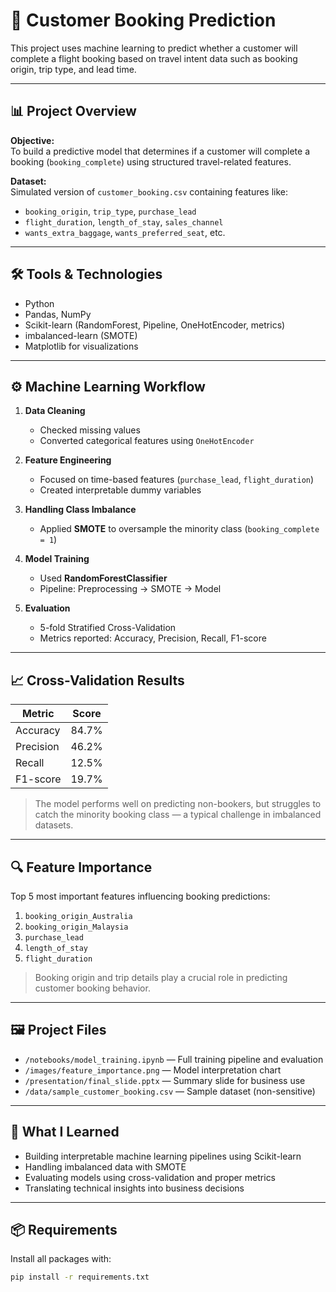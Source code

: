 # 🧠 Customer Booking Prediction

This project uses machine learning to predict whether a customer will complete a flight booking based on travel intent data such as booking origin, trip type, and lead time.

---

## 📊 Project Overview

**Objective:**  
To build a predictive model that determines if a customer will complete a booking (`booking_complete`) using structured travel-related features.

**Dataset:**  
Simulated version of `customer_booking.csv` containing features like:
- `booking_origin`, `trip_type`, `purchase_lead`
- `flight_duration`, `length_of_stay`, `sales_channel`
- `wants_extra_baggage`, `wants_preferred_seat`, etc.

---

## 🛠️ Tools & Technologies

- Python
- Pandas, NumPy
- Scikit-learn (RandomForest, Pipeline, OneHotEncoder, metrics)
- imbalanced-learn (SMOTE)
- Matplotlib for visualizations

---

## ⚙️ Machine Learning Workflow

1. **Data Cleaning**
   - Checked missing values
   - Converted categorical features using `OneHotEncoder`

2. **Feature Engineering**
   - Focused on time-based features (`purchase_lead`, `flight_duration`)
   - Created interpretable dummy variables

3. **Handling Class Imbalance**
   - Applied **SMOTE** to oversample the minority class (`booking_complete = 1`)

4. **Model Training**
   - Used **RandomForestClassifier**
   - Pipeline: Preprocessing → SMOTE → Model

5. **Evaluation**
   - 5-fold Stratified Cross-Validation
   - Metrics reported: Accuracy, Precision, Recall, F1-score

---

## 📈 Cross-Validation Results

| Metric     | Score   |
|------------|---------|
| Accuracy   | 84.7%   |
| Precision  | 46.2%   |
| Recall     | 12.5%   |
| F1-score   | 19.7%   |

> The model performs well on predicting non-bookers, but struggles to catch the minority booking class — a typical challenge in imbalanced datasets.

---

## 🔍 Feature Importance

Top 5 most important features influencing booking predictions:

1. `booking_origin_Australia`  
2. `booking_origin_Malaysia`  
3. `purchase_lead`  
4. `length_of_stay`  
5. `flight_duration`

> Booking origin and trip details play a crucial role in predicting customer booking behavior.

---

## 🖼 Project Files

- `/notebooks/model_training.ipynb` — Full training pipeline and evaluation
- `/images/feature_importance.png` — Model interpretation chart
- `/presentation/final_slide.pptx` — Summary slide for business use
- `/data/sample_customer_booking.csv` — Sample dataset (non-sensitive)

---

## 📌 What I Learned

- Building interpretable machine learning pipelines using Scikit-learn
- Handling imbalanced data with SMOTE
- Evaluating models using cross-validation and proper metrics
- Translating technical insights into business decisions

---

## 📦 Requirements

Install all packages with:

```bash
pip install -r requirements.txt
